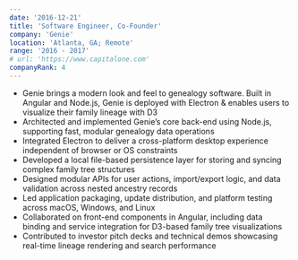 ```yaml
---
date: '2016-12-21'
title: 'Software Engineer, Co-Founder'
company: 'Genie'
location: 'Atlanta, GA; Remote'
range: '2016 - 2017'
# url: 'https://www.capitalone.com'
companyRank: 4
---
```


- Genie brings a modern look and feel to genealogy software. Built in Angular and Node.js, Genie is deployed with Electron & enables users to visualize their family lineage with D3
- Architected and implemented Genie’s core back-end using Node.js, supporting fast, modular genealogy data operations
- Integrated Electron to deliver a cross-platform desktop experience independent of browser or OS constraints
- Developed a local file-based persistence layer for storing and syncing complex family tree structures
- Designed modular APIs for user actions, import/export logic, and data validation across nested ancestry records
- Led application packaging, update distribution, and platform testing across macOS, Windows, and Linux
- Collaborated on front-end components in Angular, including data binding and service integration for D3-based family tree visualizations
- Contributed to investor pitch decks and technical demos showcasing real-time lineage rendering and search performance
